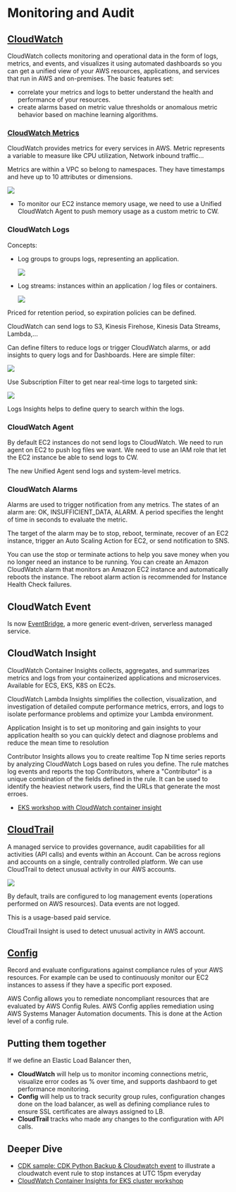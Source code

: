 # Monitoring and Audit

## [CloudWatch](https://docs.aws.amazon.com/cloudwatch/)

CloudWatch collects monitoring and operational data in the form of logs, metrics, and events, and visualizes it using automated dashboards so you can get a unified view of your AWS resources, applications, and services that run in AWS and on-premises. The basic features set:

* correlate your metrics and logs to better understand the health and performance of your resources.
* create alarms based on metric value thresholds or anomalous metric behavior based on machine learning algorithms. 

### [CloudWatch Metrics](https://docs.aws.amazon.com/cloudwatch/)

CloudWatch provides metrics for every services in AWS. Metric represents a variable to measure like CPU utilization, Network inbound traffic... 

Metrics are within a VPC so belong to namespaces. They have timestamps and heve up to 10 attributes or dimensions.

![](./images/cloudwatch-1.png)

* To monitor our EC2 instance memory usage, we need to use a Unified CloudWatch Agent to push memory usage as a custom metric to CW.

### CloudWatch Logs

Concepts:

* Log groups to groups logs, representing an application.

    ![](./images/cw-log-groups.png)

* Log streams: instances within an application / log files or containers.

    ![](./images/cw-log-streams.png)


Priced for retention period, so expiration policies can be defined. 

CloudWatch can send logs to S3, Kinesis Firehose, Kinesis Data Streams, Lambda,... 

Can define filters to reduce logs or trigger CloudWatch alarms, or add insights to query logs and for Dashboards. Here are simple filter:

![](./images/cw-filter.png)

Use Subscription Filter to get near real-time logs to targeted sink:

![](./images/cw-subscription.png)


Logs Insights helps to define query to search within the logs. 

### CloudWatch Agent

By default EC2 instances do not send logs to CloudWatch. We need to run agent on EC2 to push log files we want. We need to use an IAM role that let the EC2 instance be able to send logs to CW.

The new Unified Agent send logs and system-level metrics. 

### CloudWatch Alarms

Alarms are used to trigger notification from any metrics. The states of an alarm are: OK, INSUFFICIENT_DATA, ALARM. A period specifies the lenght of time in seconds to evaluate the metric.

The target of the alarm may be to stop, reboot, terminate, recover of an EC2 instance, trigger an Auto Scaling Action for EC2, or send notification to SNS.

You can use the stop or terminate actions to help you save money when you no longer need an instance to be running. You can create an Amazon CloudWatch alarm that monitors an Amazon EC2 instance and automatically reboots the instance. The reboot alarm action is recommended for Instance Health Check failures.

## CloudWatch Event 

Is now [EventBridge](../serverless/eventbridge.md), a more generic event-driven, serverless managed service.


## CloudWatch Insight

CloudWatch Container Insights collects, aggregates, and summarizes metrics and logs from your containerized applications and microservices. Available for ECS, EKS, K8S on EC2s. 

CloudWatch Lambda Insights simplifies the collection, visualization, and investigation of detailed compute performance metrics, errors, and logs to isolate performance problems and optimize your Lambda environment.

Application Insight is to set up monitoring and gain insights to your application health so you can quickly detect and diagnose problems and reduce the mean time to resolution

Contributor Insights allows you to create realtime Top N time series reports by analyzing CloudWatch Logs based on rules you define. The rule matches log events and reports the top Contributors, where a "Contributor" is a unique combination of the fields defined in the rule. It can be used to identify the heaviest network users, find the URLs that generate the most erroes.

* [EKS workshop with CloudWatch container insight](https://www.eksworkshop.com/intermediate/250_cloudwatch_container_insights/)

## [CloudTrail](https://aws.amazon.com/cloudtrail/)

A managed service to provides governance, audit capabilities for all activities (API calls) and events within an Account. Can be across regions and accounts on a single, centrally controlled platform. We can use CloudTrail to detect unusual activity in our AWS accounts.

![](./images/cloudtrail-home.png)

By default, trails are configured to log management events (operations performed on AWS resources). Data events are not logged.

This is a usage-based paid service.

CloudTrail Insight is used to detect unusual activity in AWS account.

## [Config](https://docs.aws.amazon.com/config/index.html#lang/en_us)

Record and evaluate configurations against compliance rules of your AWS resources. For example can be used to continuously monitor our EC2 instances to assess if they have a specific port exposed.

AWS Config allows you to remediate noncompliant resources that are evaluated by AWS Config Rules. AWS Config applies remediation using AWS Systems Manager Automation documents. This is done at the Action level of a config rule.

## Putting them together

If we define an Elastic Load Balancer then, 

* **CloudWatch** will help us to monitor incoming connections metric, visualize error codes as % over time, and supports dashbaord to get performance monitoring.
* **Config** will help us to track security group rules, configuration changes done on the load balancer, as well as defining compliance rules to ensure SSL certificates are always assigned to LB.
* **CloudTrail** tracks who made any changes to the configuration with API calls.

## Deeper Dive

* [CDK sample: CDK Python Backup & Cloudwatch event](https://github.com/aws-samples/aws-cdk-examples/tree/master/python/ec2-cloudwatch) to illustrate a cloudwatch event rule to stop instances at UTC 15pm everyday
* [CloudWatch Container Insights for EKS cluster workshop](https://www.eksworkshop.com/intermediate/250_cloudwatch_container_insights/)